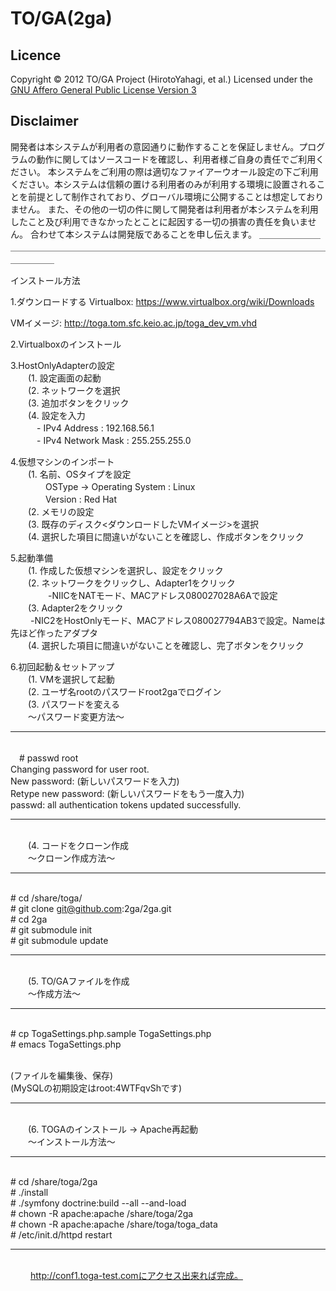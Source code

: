 TO/GA(2ga)
===
Licence
----------
Copyright &copy; 2012 TO/GA Project (HirotoYahagi, et al.)
Licensed under the [GNU Affero General Public License Version 3][AGPL]  

[AGPL]: http://www.gnu.org/licenses/agpl-3.0.html

Disclaimer
----------
開発者は本システムが利用者の意図通りに動作することを保証しません。プログラムの動作に関してはソースコードを確認し、利用者様ご自身の責任でご利用ください。
本システムをご利用の際は適切なファイアーウオール設定の下ご利用ください。本システムは信頼の置ける利用者のみが利用する環境に設置されることを前提として制作されており、グローバル環境に公開することは想定しておりません。
また、その他の一切の件に関して開発者は利用者が本システムを利用したこと及び利用できなかったとことに起因する一切の損害の責任を負いません。
合わせて本システムは開発版であることを申し伝えます。
＿＿＿＿＿＿＿＿＿＿＿＿＿＿＿＿＿＿＿＿＿＿＿＿＿＿＿＿＿＿＿＿＿＿＿＿＿＿＿＿＿＿＿＿＿＿＿＿

インストール方法

1.ダウンロードする
Virtualbox: https://www.virtualbox.org/wiki/Downloads

VMイメージ: http://toga.tom.sfc.keio.ac.jp/toga_dev_vm.vhd

2.Virtualboxのインストール

3.HostOnlyAdapterの設定
   <br> 　　(1. 設定画面<Preferences>の起動
   <br> 　　(2. ネットワーク<Network>を選択
   <br> 　　(3. 追加ボタンをクリック
   <br> 　　(4. 設定を入力
   <br>   　　　-   IPv4  Address   : 192.168.56.1
   <br>   　　　- IPv4 Network Mask : 255.255.255.0

4.仮想マシンのインポート
  <br> 　　(1. 名前<Name>、OSタイプを設定
    <br>　　　　OSType -> Operating System : Linux
    <br>　　　　Version : Red Hat
  <br> 　　(2. メモリの設定
  <br> 　　(3. 既存のディスク<ダウンロードしたVMイメージ>を選択
  <br> 　　(4. 選択した項目に間違いがないことを確認し、作成<create>ボタンをクリック

5.起動準備
  <br> 　　(1. 作成した仮想マシンを選択し、設定<Settings>をクリック
  <br> 　　(2. ネットワーク<Network>をクリックし、Adapter1をクリック
  <br>　　 　　-NIICをNATモード、MACアドレス080027028A6Aで設定
  <br> 　　(3. Adapter2をクリック
  <br> 　　    -NIC2をHostOnlyモード、MACアドレス080027794AB3で設定。Nameは先ほど作ったアダプタ
  <br> 　　(4. 選択した項目に間違いがないことを確認し、完了<OK>ボタンをクリック

6.初回起動＆セットアップ
  <br> 　　(1. VMを選択して起動
  <br> 　　(2. ユーザ名rootのパスワードroot2gaでログイン
  <br> 　　(3. パスワードを変える
  <br> 　　〜パスワード変更方法〜
__________________________________

<br>　# passwd root
<br>Changing password for user root.
<br>New password:   (新しいパスワードを入力)
<br>Retype new password:    (新しいパスワードをもう一度入力)
<br>passwd: all authentication tokens updated successfully. 
<br>
__________________________________
 
  <br> 　　(4. コードをクローン作成
  <br> 　　〜クローン作成方法〜
__________________________________
<br>  # cd /share/toga/
<br># git clone git@github.com:2ga/2ga.git
<br># cd 2ga
<br># git submodule init
<br># git submodule update
__________________________________

  <br> 　　(5. TO/GAファイルを作成
  <br> 　　〜作成方法〜
__________________________________
<br># cp TogaSettings.php.sample TogaSettings.php
<br># emacs TogaSettings.php
 
<br>(ファイルを編集後、保存)
<br>(MySQLの初期設定はroot:4WTFqvShです)
__________________________________

  <br> 　　(6. TOGAのインストール -> Apache再起動
  <br> 　　〜インストール方法〜
__________________________________
<br># cd /share/toga/2ga
<br># ./install
<br># ./symfony doctrine:build --all --and-load
<br># chown -R apache:apache /share/toga/2ga
<br># chown -R apache:apache /share/toga/toga_data
<br># /etc/init.d/httpd restart
__________________________________
<br> 　　
http://conf1.toga-test.comにアクセス出来れば完成。
